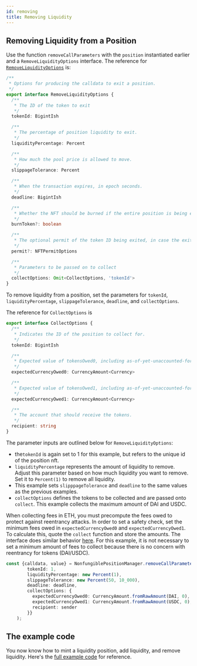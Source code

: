 ```yaml
---
id: removing
title: Removing Liquidity
---
```


## Removing Liquidity from a Position

Use the function `removeCallParameters` with the `position` instantiated earlier and a `RemoveLiquidityOptions` interface. The reference for [`RemoveLiquidityOptions`](https://docs.uniswap.org/sdk/reference/interfaces/RemoveLiquidityOptions) is:

```typescript
/**
 * Options for producing the calldata to exit a position.
 */
export interface RemoveLiquidityOptions {
  /**
   * The ID of the token to exit
   */
  tokenId: BigintIsh

  /**
   * The percentage of position liquidity to exit.
   */
  liquidityPercentage: Percent

  /**
   * How much the pool price is allowed to move.
   */
  slippageTolerance: Percent

  /**
   * When the transaction expires, in epoch seconds.
   */
  deadline: BigintIsh

  /**
   * Whether the NFT should be burned if the entire position is being exited, by default false.
   */
  burnToken?: boolean

  /**
   * The optional permit of the token ID being exited, in case the exit transaction is being sent by an account that does not own the NFT
   */
  permit?: NFTPermitOptions

  /**
   * Parameters to be passed on to collect
   */
  collectOptions: Omit<CollectOptions, 'tokenId'>
}
```

To remove liquidity from a position, set the parameters for `tokenId`, `liquidityPercentage`, `slippageTolerance`, `deadline`, and `collectOptions`. 

The reference for `CollectOptions` is 
```typescript
export interface CollectOptions {
  /**
   * Indicates the ID of the position to collect for.
   */
  tokenId: BigintIsh

  /**
   * Expected value of tokensOwed0, including as-of-yet-unaccounted-for fees/liquidity value to be burned
   */
  expectedCurrencyOwed0: CurrencyAmount<Currency>

  /**
   * Expected value of tokensOwed1, including as-of-yet-unaccounted-for fees/liquidity value to be burned
   */
  expectedCurrencyOwed1: CurrencyAmount<Currency>

  /**
   * The account that should receive the tokens.
   */
  recipient: string
}
```

The parameter inputs are outlined below for `RemoveLiquidityOptions`:
-  the`tokenId` is again set to 1 for this example, but refers to the unique id of the position nft. 
- `liquidityPercentage` represents the amount of liquidity to remove. Adjust this parameter based on how much liquidity you want to remove. Set it to `Percent(1)` to remove all liquidity. 
- This example sets `slipppageTolerance` and `deadline` to the same values as the previous examples. 
- `collectOptions` defines the tokens to be collected and are passed onto `collect`. This example collects the maximum amount of DAI and USDC. 

When collecting fees in ETH, you must precompute the fees owed to protect against reentrancy attacks. In order to set a safety check, set the minimum fees owed in `expectedCurrencyOwed0` and `expectedCurrencyOwed1`. To calculate this, quote the `collect` function and store the amounts. The interface does similar behavior [here](https://github.com/Uniswap/uniswap-interface/blob/eff512deb8f0ab832eb8d1834f6d1a20219257d0/src/hooks/useV3PositionFees.ts#L32). For this example, it is not necessary to set a minimum amount of fees to collect because there is no concern with reentrancy for tokens (DAI/USDC).


```typescript
const {calldata, value} = NonfungiblePositionManager.removeCallParameters(position, {
        tokenId: 1,
        liquidityPercentage: new Percent(1),
        slippageTolerance: new Percent(50, 10_000),
        deadline: deadline,
        collectOptions: {
          expectedCurrencyOwed0: CurrencyAmount.fromRawAmount(DAI, 0),
          expectedCurrencyOwed1: CurrencyAmount.fromRawAmount(USDC, 0),
          recipient: sender
        }}
    );
```

## The example code

You now know how to mint a liquidity position, add liquidity, and remove liquidity. Here's the [full example code](https://github.com/Uniswap/uniswap-docs/blob/main/sdk-examples/AddAndRemoveLiquidity.tsx) for reference.